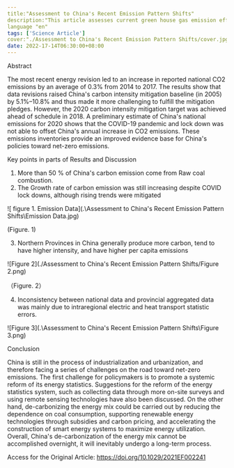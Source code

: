```yaml
---
title:"Assessment to China's Recent Emission Pattern Shifts"
description:"This article assesses current green house gas emission effect considering recent developments such as the COVID-19 epidemic"
language "en"
tags: ['Science Article']
cover:"./Assessment to China's Recent Emission Pattern Shifts/cover.jpg"
date: 2022-17-14T06:30:00+08:00
---
```

Abstract

The most recent energy revision led to an increase in reported national CO2 emissions by an average of 0.3% from 2014 to 2017. The results show that data revisions raised China's carbon intensity mitigation baseline (in 2005) by 5.1%–10.8% and thus made it more challenging to fulfill the mitigation pledges. However, the 2020 carbon intensity mitigation target was achieved ahead of schedule in 2018. A preliminary estimate of China's national emissions for 2020 shows that the COVID-19 pandemic and lock down was not able to offset China's annual increase in CO2 emissions. These emissions inventories provide an improved evidence base for China's policies toward net-zero emissions.

Key points in parts of Results and Discussion

1. More than 50 % of China's carbon emission come from Raw coal combustion.
2.  The Growth rate of carbon emission was still increasing despite COVID lock downs, although rising trends were mitigated

![ figure 1. Emission Data](.\Assessment to China's Recent Emission Pattern Shifts\Emission Data.jpg)

(Figure. 1)

3. Northern Provinces in China generally produce more carbon, tend to have higher intensity, and have higher per capita emissions

![Figure 2](./Assessment to China's Recent Emission Pattern Shifts/Figure 2.png)

（Figure. 2）

4. Inconsistency between national data and provincial aggregated data was mainly due to intraregional electric and heat transport statistic errors.  

![Figure 3](.\Assessment to China's Recent Emission Pattern Shifts\Figure 3.png)

Conclusion

China is still in the process of industrialization and urbanization, and therefore facing a series of challenges on the road toward net-zero emissions. The first challenge for policymakers is to promote a systemic reform of its energy statistics. Suggestions for the reform of the energy statistics system, such as collecting data through more on-site surveys and using remote sensing technologies have also been discussed. On the other hand, de-carbonizing the energy mix could be carried out by reducing the dependence on coal consumption, supporting renewable energy technologies through subsidies and carbon pricing, and accelerating the construction of smart energy systems to maximize energy utilization. Overall, China's de-carbonization of the energy mix cannot be accomplished overnight, it will inevitably undergo a long-term process.

Access for the Original Article: https://doi.org/10.1029/2021EF002241 